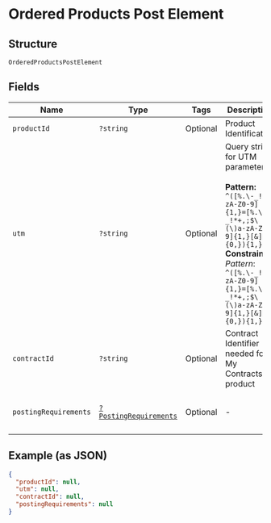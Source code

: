 
# Ordered Products Post Element

## Structure

`OrderedProductsPostElement`

## Fields

| Name | Type | Tags | Description | Getter | Setter |
|  --- | --- | --- | --- | --- | --- |
| `productId` | `?string` | Optional | Product Identification | getProductId(): ?string | setProductId(?string productId): void |
| `utm` | `?string` | Optional | Query string for UTM parameters<br><br>**Pattern:** `^([%.\-_!*a-zA-Z0-9]{1,}=[%.\-_!*+,;$\(\)a-zA-Z0-9]{1,}[&]{0,}){1,}$`<br>**Constraints**: *Pattern*: `^([%.\-_!*a-zA-Z0-9]{1,}=[%.\-_!*+,;$\(\)a-zA-Z0-9]{1,}[&]{0,}){1,}$` | getUtm(): ?string | setUtm(?string utm): void |
| `contractId` | `?string` | Optional | Contract Identifier needed for My Contracts product | getContractId(): ?string | setContractId(?string contractId): void |
| `postingRequirements` | [`?PostingRequirements`](../../doc/models/posting-requirements.md) | Optional | - | getPostingRequirements(): ?PostingRequirements | setPostingRequirements(?PostingRequirements postingRequirements): void |

## Example (as JSON)

```json
{
  "productId": null,
  "utm": null,
  "contractId": null,
  "postingRequirements": null
}
```

